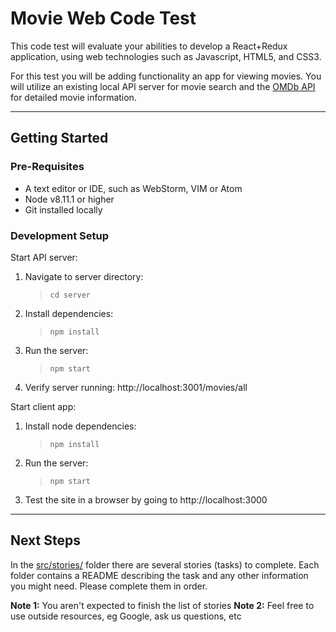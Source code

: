 # Movie Web Code Test

This code test will evaluate your abilities to develop a React+Redux application, using web technologies such as Javascript, HTML5, and CSS3.

For this test you will be adding functionality an app for viewing movies. You will utilize an existing local API server for movie search and the [OMDb API](http://www.omdbapi.com/) for detailed movie information.


------------------------------------------------------------------------------------------------------------------------


## Getting Started

### Pre-Requisites
- A text editor or IDE, such as WebStorm, VIM or Atom
- Node v8.11.1 or higher
- Git installed locally

### Development Setup

Start API server:
1. Navigate to server directory:
    >```cd server```
2. Install dependencies:
    >```npm install```
3. Run the server:
    >```npm start```
4. Verify server running: http://localhost:3001/movies/all

Start client app:
1. Install node dependencies:
    >```npm install```
2. Run the server:
    >```npm start```
3. Test the site in a browser by going to http://localhost:3000


------------------------------------------------------------------------------------------------------------------------


## Next Steps

In the [src/stories/](src/stories/) folder there are several stories (tasks) to complete. Each folder contains a README describing the task and any other information you might need. Please complete them in order.

**Note 1:** You aren't expected to finish the list of stories
**Note 2:** Feel free to use outside resources, eg Google, ask us questions, etc
